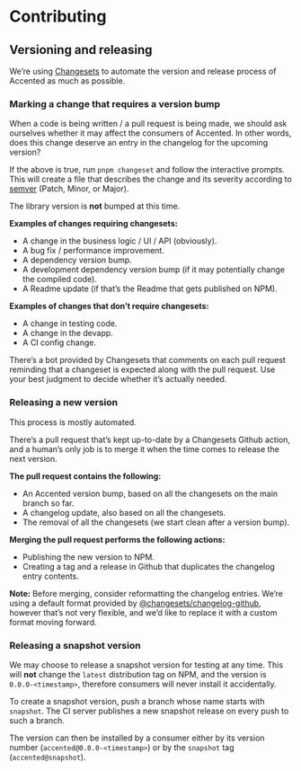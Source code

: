 # Contributing

## Versioning and releasing

We’re using [Changesets](https://github.com/changesets/changesets) to automate the version and release process of Accented as much as possible.

### Marking a change that requires a version bump

When a code is being written / a pull request is being made, we should ask ourselves whether it may affect the consumers of Accented.
In other words, does this change deserve an entry in the changelog for the upcoming version?

If the above is true, run `pnpm changeset` and follow the interactive prompts.
This will create a file that describes the change and its severity according to [semver](https://semver.org/) (Patch, Minor, or Major).

The library version is **not** bumped at this time.

**Examples of changes requiring changesets:**

* A change in the business logic / UI / API (obviously).
* A bug fix / performance improvement.
* A dependency version bump.
* A development dependency version bump (if it may potentially change the compiled code).
* A Readme update (if that’s the Readme that gets published on NPM).

**Examples of changes that don’t require changesets:**

* A change in testing code.
* A change in the devapp.
* A CI config change.

There’s a bot provided by Changesets that comments on each pull request reminding that a changeset is expected along with the pull request.
Use your best judgment to decide whether it’s actually needed.

### Releasing a new version

This process is mostly automated.

There’s a pull request that’s kept up-to-date by a Changesets Github action,
and a human’s only job is to merge it when the time comes to release the next version.

**The pull request contains the following:**

* An Accented version bump, based on all the changesets on the main branch so far.
* A changelog update, also based on all the changesets.
* The removal of all the changesets (we start clean after a version bump).

**Merging the pull request performs the following actions:**

* Publishing the new version to NPM.
* Creating a tag and a release in Github that duplicates the changelog entry contents.

**Note:** Before merging, consider reformatting the changelog entries.
We’re using a default format provided by [@changesets/changelog-github](https://www.npmjs.com/package/@changesets/changelog-github),
however that’s not very flexible, and we’d like to replace it with a custom format moving forward.

### Releasing a snapshot version

We may choose to release a snapshot version for testing at any time.
This will **not** change the `latest` distribution tag on NPM,
and the version is `0.0.0-<timestamp>`,
therefore consumers will never install it accidentally.

To create a snapshot version, push a branch whose name starts with `snapshot`.
The CI server publishes a new snapshot release on every push to such a branch.

The version can then be installed by a consumer either by its version number (`accented@0.0.0-<timestamp>`)
or by the `snapshot` tag (`accented@snapshot`).
